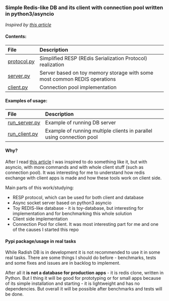 ### Simple Redis-like DB and its client with connection pool written in python3/asyncio
_Inspired by [this article](http://charlesleifer.com/blog/building-a-simple-redis-server-with-python/)_

#### Contents:

| File | Description |
| :--- | :---------- |
| [protocol.py](radish/protocol.py) | Simplified RESP (REdis Serialization Protocol) realization |
| [server.py](radish/server.py) | Server based on toy memory storage with some most common REDIS operations |
| [client.py](radish/client.py) | Connection pool implementation |


#### Examples of usage:

| File | Description |
| :--- | :---------- |
| [run_server.py](examples/run_server.py) | Example of running DB server |
| [run_client.py](examples/run_client.py) | Example of running multiple clients in parallel using connection pool |


#### Why?
After I read [this article](http://charlesleifer.com/blog/building-a-simple-redis-server-with-python/) 
I was inspired to do something like it, but with asyncio, with more commands and 
with whole client stuff (such as connection pool). 
It was interesting for me to understand how redis exchange with 
client apps is made and how these tools work on client side.

Main parts of this work/studying:
- RESP protocol, which can be used for both client and database
- Async socket server based on python3 asyncio
- Toy REDIS-like database - it is toy-database, but interesting for implementation 
and for benchmarking this whole solution
- Client side implementation
- Connection Pool for client. It was most interesting part for me 
and one of the causes I started this repo

#### Pypi package/usage in real tasks
While Radish DB is in development it is not recommended to use it in some real tasks. 
There are some things I should do before - benchmarks, tests and some fixes and issues are in backlog to implement.

After all it **is not a database for production apps** - it is redis clone, written in Python. 
But I thing it will be good for prototyping or for small apps 
because of its simple installation and starting - it is lightweight and has no dependencies. 
But overall it will be possible after benchmarks and tests will be done.
